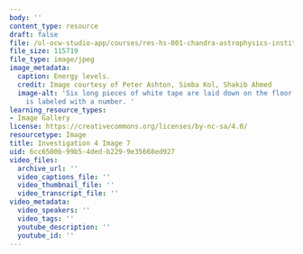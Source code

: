 ```yaml
---
body: ''
content_type: resource
draft: false
file: /ol-ocw-studio-app/courses/res-hs-001-chandra-astrophysics-institute/mithfh_chandra_inv4_enlv1.jpg
file_size: 115719
file_type: image/jpeg
image_metadata:
  caption: Energy levels.
  credit: Image courtesy of Peter Ashton, Simba Kol, Shakib Ahmed
  image-alt: 'Six long pieces of white tape are laid down on the floor, and each one
    is labeled with a number. '
learning_resource_types:
- Image Gallery
license: https://creativecommons.org/licenses/by-nc-sa/4.0/
resourcetype: Image
title: Investigation 4 Image 7
uid: 6cc6500b-99b5-4ded-b229-9e35668ed927
video_files:
  archive_url: ''
  video_captions_file: ''
  video_thumbnail_file: ''
  video_transcript_file: ''
video_metadata:
  video_speakers: ''
  video_tags: ''
  youtube_description: ''
  youtube_id: ''
---
```

